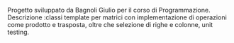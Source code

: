 Progetto sviluppato da Bagnoli Giulio per il corso di Programmazione. Descrizione :classi template per matrici con implementazione di operazioni come prodotto e trasposta, oltre che selezione di righe e colonne, unit testing.
